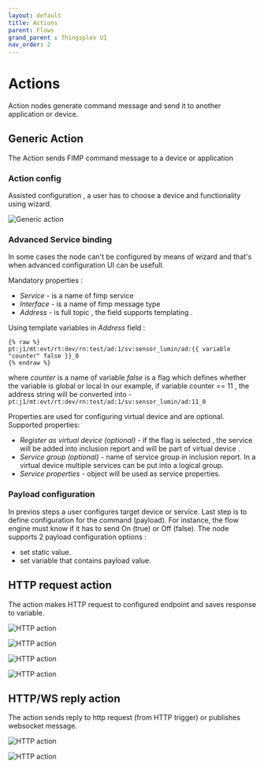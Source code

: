 ```yaml
---
layout: default
title: Actions
parent: Flows
grand_parent : Thingsplex UI
nav_order: 2
---
```


# Actions

Action nodes generate command message and send it to another application or device.

## Generic Action

The Action sends FIMP command message to a device or application

### Action config 

Assisted configuration , a user has to choose a device and functionality using wizard.

 ![Generic action](img/node-action-config-1.png)



### Advanced Service binding 

 In some cases the node can't be configured by means of wizard and that's when advanced configuration UI can be usefull.
 
 Mandatory properties : 
 
 - *Service* - is a name of fimp service 
 - *Interface* - is a name of fimp message type 
 - *Address* - is full topic , the field supports templating . 
 
 Using template variables in *Address* field :
 
 ```
 {% raw %}
 pt:j1/mt:evt/rt:dev/rn:test/ad:1/sv:sensor_lumin/ad:{{ variable "counter" false }}_0
 {% endraw %}
 ```

 where *counter* is a name of variable 
 *false* is a flag which defines whether the variable is global or local
  In our example, if variable counter == 11 , the address string will be converted into - 
 `pt:j1/mt:evt/rt:dev/rn:test/ad:1/sv:sensor_lumin/ad:11_0` 
 
 
 Properties are used for configuring virtual device and are optional. 
 Supported properties:
  - *Register as virtual device (optional)* - if the flag is selected , the service will be added into inclusion report and will be part of virtual device .
 - *Service group (optional)* - name of service group in inclusion report. In a virtual device multiple services can be put into a logical group.
 - *Service properties* - object will be used as service properties. 
 
  
### Payload configuration 

In previos steps a user configures target device or service. Last step is to define configuration for the command (payload). For instance, the flow engine must know if it has to send On (true) or Off (false).
The node supports 2 payload configuration options :
 * set static value.
 * set variable that contains payload value. 

## HTTP request action 

The action makes HTTP request to configured endpoint and saves response to variable. 

![HTTP action](img/node-action-http-1.jpg)

![HTTP action](img/node-action-http-2.jpg)

![HTTP action](img/node-action-http-3.jpg)

![HTTP action](img/node-action-http-4.jpg)


## HTTP/WS reply action 

The action sends reply to http request (from HTTP trigger) or publishes websocket message. 

![HTTP action](img/node-action-http-reply-1.jpg)

![HTTP action](img/node-trigger-http-ws-2.jpg)